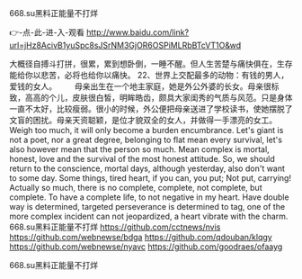 
668.su黑料正能量不打烊




👉-点-此-进-入-观看  http://www.baidu.com/link?url=jHz8AcivB1yuSpc8sJSrNM3GjOR6OSPiMLRbBTcVT1O&wd




大概径自搏斗打拼，很累，累到想卧倒，一睡不醒。但人生苦楚与痛快俱在，生存能给你以悲苦，必将也给你以痛快。
		22、世界上交配最多的动物：有钱的男人，爱钱的女人。
　　母亲出生在一个地主家庭，她是外公外婆的长女。母亲很标致，高高的个儿，皮肤很白皙，明眸皓齿，颇具大家闺秀的气质与风范。只是身体一直不太好，比较瘦弱。很小的时候，外公便把母亲送进了学校读书，使她摆脱了文盲的困扰。母亲天资聪颖，是位才貌双全的女人，并做得一手漂亮的女工。
Weigh too much, it will only become a burden encumbrance.
Let's giant is not a poet, nor a great degree, belonging to flat mean every survival, let's also however mean that the person so much.
Mean complex is mortal, honest, love and the survival of the most honest attitude.
So, we should return to the conscience, mortal days, although yesterday, also don't want to some day.
Some things, tired heart, if you can, you put;
Not put, carrying!
Actually so much, there is no complete, complete, not complete, but complete.
To have a complete life, to not negative in my heart.
Have double way is determined, targeted perseverance is determined to tag, one of the more complex incident can not jeopardized, a heart vibrate with the charm.
668.su黑料正能量不打烊 https://github.com/cctnews/nvis
https://github.com/webnewse/bdga
https://github.com/qdouban/klqgy
https://github.com/webnewse/nyavc
https://github.com/goodraes/ofaayg





668.su黑料正能量不打烊
